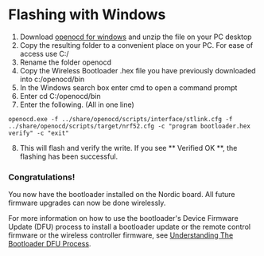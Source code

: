 # Flashing with Windows

1. Download [openocd for windows](https://gnutoolchains.com/arm-eabi/openocd/) and unzip the file on your PC desktop
2. Copy the resulting folder to a convenient place on your PC. For ease of access use C:/
3. Rename the folder openocd
4. Copy the Wireless Bootloader .hex file you have previously downloaded into c:/openocd/bin
5. In the Windows search box enter cmd to open a command prompt
6. Enter cd C:/openocd/bin
7. Enter the following. (All in one line)

```openocd.exe -f ../share/openocd/scripts/interface/stlink.cfg -f ../share/openocd/scripts/target/nrf52.cfg -c "program bootloader.hex verify" -c "exit"```

8. This will flash and verify the write. If you see ** Verified OK **, the flashing has been successful.

### Congratulations!

 You now have the bootloader installed on the Nordic board.
 All future firmware upgrades can now be done wirelessly.

 For more information on how to use the bootloader's Device Firmware Update (DFU) process to install a bootloader update or the remote control firmware or the wireless controller firmware, see [Understanding The Bootloader DFU Process](./dfu.md).